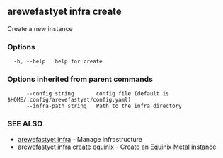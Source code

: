 ## arewefastyet infra create

Create a new instance

### Options

```
  -h, --help   help for create
```

### Options inherited from parent commands

```
      --config string       config file (default is $HOME/.config/arewefastyet/config.yaml)
      --infra-path string   Path to the infra directory
```

### SEE ALSO

* [arewefastyet infra](arewefastyet_infra.md)	 - Manage infrastructure
* [arewefastyet infra create equinix](arewefastyet_infra_create_equinix.md)	 - Create an Equinix Metal instance

